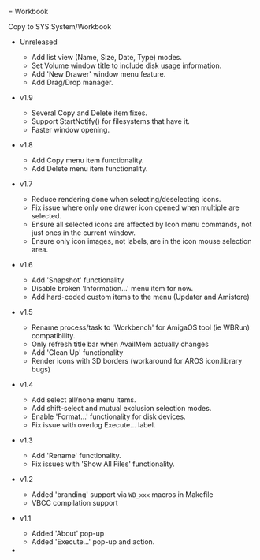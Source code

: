 = Workbook

Copy to SYS:System/Workbook

- Unreleased
  - Add list view (Name, Size, Date, Type) modes.
  - Set Volume window title to include disk usage information.
  - Add 'New Drawer' window menu feature.
  - Add Drag/Drop manager.
- v1.9
  - Several Copy and Delete item fixes.
  - Support StartNotify() for filesystems that have it.
  - Faster window opening.
- v1.8
  - Add Copy menu item functionality.
  - Add Delete menu item functionality.
- v1.7
  - Reduce rendering done when selecting/deselecting icons.
  - Fix issue where only one drawer icon opened when multiple are selected.
  - Ensure all selected icons are affected by Icon menu commands, not just ones in the current window.
  - Ensure only icon images, not labels, are in the icon mouse selection area.
- v1.6
  - Add 'Snapshot' functionality
  - Disable broken 'Information...' menu item for now.
  - Add hard-coded custom items to the menu (Updater and Amistore)
- v1.5
  - Rename process/task to 'Workbench' for AmigaOS tool (ie WBRun) compatibility.
  - Only refresh title bar when AvailMem actually changes
  - Add 'Clean Up' functionality
  - Render icons with 3D borders (workaround for AROS icon.library bugs)
- v1.4
  - Add select all/none menu items.
  - Add shift-select and mutual exclusion selection modes.
  - Enable 'Format...' functionality for disk devices.
  - Fix issue with overlog Execute... label.

- v1.3
  - Add 'Rename' functionality.
  - Fix issues with 'Show All Files' functionality.

- v1.2
  - Added 'branding' support via `WB_xxx` macros in Makefile
  - VBCC compilation support

- v1.1
  - Added 'About' pop-up
  - Added 'Execute...' pop-up and action.
-
